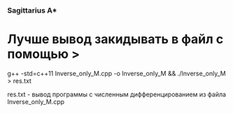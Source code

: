 ### Sagittarius A*

# Лучше вывод закидывать в файл с помощью >
g++ -std=c++11 Inverse_only_M.cpp -o Inverse_only_M && ./Inverse_only_M > res.txt   

res.txt - вывод программы с численным дифференцированием из файла Inverse_only_M.cpp